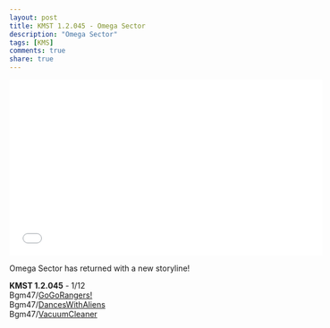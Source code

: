 ```yaml
---
layout: post
title: KMST 1.2.045 - Omega Sector
description: "Omega Sector"
tags: [KMS]
comments: true
share: true
---
```


<iframe width="560" height="315" src="//www.youtube.com/embed/videoseries?list=PLARr36qkoiWZCIc1A-ZrO5_o9M_vaiX9I" frameborder="0" allowfullscreen></iframe>

Omega Sector has returned with a new storyline!

<b>KMST 1.2.045</b> - 1/12  
Bgm47/<a href="https://youtu.be/A779SL-WbfM">GoGoRangers!</a>  
Bgm47/<a href="https://youtu.be/14B3XZLxKZM">DancesWithAliens</a>  
Bgm47/<a href="https://youtu.be/Ksn6CsFK6n0">VacuumCleaner</a>
